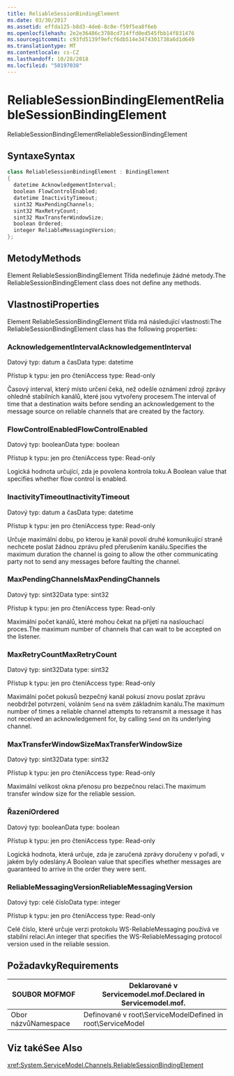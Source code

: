 ```yaml
---
title: ReliableSessionBindingElement
ms.date: 03/30/2017
ms.assetid: effda125-b8d3-4de6-8c0e-f59f5ea8f6eb
ms.openlocfilehash: 2e2e36486c3788cd714ffd0ed545fbb14f831476
ms.sourcegitcommit: c93fd5139f9efcf6db514e3474301738a6d1d649
ms.translationtype: MT
ms.contentlocale: cs-CZ
ms.lasthandoff: 10/28/2018
ms.locfileid: "50197038"
---
```

# <a name="reliablesessionbindingelement"></a><span data-ttu-id="e1e81-102">ReliableSessionBindingElement</span><span class="sxs-lookup"><span data-stu-id="e1e81-102">ReliableSessionBindingElement</span></span>
<span data-ttu-id="e1e81-103">ReliableSessionBindingElement</span><span class="sxs-lookup"><span data-stu-id="e1e81-103">ReliableSessionBindingElement</span></span>  
  
## <a name="syntax"></a><span data-ttu-id="e1e81-104">Syntaxe</span><span class="sxs-lookup"><span data-stu-id="e1e81-104">Syntax</span></span>  
  
```csharp
class ReliableSessionBindingElement : BindingElement  
{  
  datetime AcknowledgementInterval;  
  boolean FlowControlEnabled;  
  datetime InactivityTimeout;  
  sint32 MaxPendingChannels;  
  sint32 MaxRetryCount;  
  sint32 MaxTransferWindowSize;  
  boolean Ordered;  
  integer ReliableMessagingVersion;  
};  
```  
  
## <a name="methods"></a><span data-ttu-id="e1e81-105">Metody</span><span class="sxs-lookup"><span data-stu-id="e1e81-105">Methods</span></span>  
 <span data-ttu-id="e1e81-106">Element ReliableSessionBindingElement Třída nedefinuje žádné metody.</span><span class="sxs-lookup"><span data-stu-id="e1e81-106">The ReliableSessionBindingElement class does not define any methods.</span></span>  
  
## <a name="properties"></a><span data-ttu-id="e1e81-107">Vlastnosti</span><span class="sxs-lookup"><span data-stu-id="e1e81-107">Properties</span></span>  
 <span data-ttu-id="e1e81-108">Element ReliableSessionBindingElement třída má následující vlastnosti:</span><span class="sxs-lookup"><span data-stu-id="e1e81-108">The ReliableSessionBindingElement class has the following properties:</span></span>  
  
### <a name="acknowledgementinterval"></a><span data-ttu-id="e1e81-109">AcknowledgementInterval</span><span class="sxs-lookup"><span data-stu-id="e1e81-109">AcknowledgementInterval</span></span>  
 <span data-ttu-id="e1e81-110">Datový typ: datum a čas</span><span class="sxs-lookup"><span data-stu-id="e1e81-110">Data type: datetime</span></span>  
  
 <span data-ttu-id="e1e81-111">Přístup k typu: jen pro čtení</span><span class="sxs-lookup"><span data-stu-id="e1e81-111">Access type: Read-only</span></span>  
  
 <span data-ttu-id="e1e81-112">Časový interval, který místo určení čeká, než odešle oznámení zdroji zprávy ohledně stabilních kanálů, které jsou vytvořeny procesem.</span><span class="sxs-lookup"><span data-stu-id="e1e81-112">The interval of time that a destination waits before sending an acknowledgement to the message source on reliable channels that are created by the factory.</span></span>  
  
### <a name="flowcontrolenabled"></a><span data-ttu-id="e1e81-113">FlowControlEnabled</span><span class="sxs-lookup"><span data-stu-id="e1e81-113">FlowControlEnabled</span></span>  
 <span data-ttu-id="e1e81-114">Datový typ: boolean</span><span class="sxs-lookup"><span data-stu-id="e1e81-114">Data type: boolean</span></span>  
  
 <span data-ttu-id="e1e81-115">Přístup k typu: jen pro čtení</span><span class="sxs-lookup"><span data-stu-id="e1e81-115">Access type: Read-only</span></span>  
  
 <span data-ttu-id="e1e81-116">Logická hodnota určující, zda je povolena kontrola toku.</span><span class="sxs-lookup"><span data-stu-id="e1e81-116">A Boolean value that specifies whether flow control is enabled.</span></span>  
  
### <a name="inactivitytimeout"></a><span data-ttu-id="e1e81-117">InactivityTimeout</span><span class="sxs-lookup"><span data-stu-id="e1e81-117">InactivityTimeout</span></span>  
 <span data-ttu-id="e1e81-118">Datový typ: datum a čas</span><span class="sxs-lookup"><span data-stu-id="e1e81-118">Data type: datetime</span></span>  
  
 <span data-ttu-id="e1e81-119">Přístup k typu: jen pro čtení</span><span class="sxs-lookup"><span data-stu-id="e1e81-119">Access type: Read-only</span></span>  
  
 <span data-ttu-id="e1e81-120">Určuje maximální dobu, po kterou je kanál povolí druhé komunikující straně nechcete poslat žádnou zprávu před přerušením kanálu.</span><span class="sxs-lookup"><span data-stu-id="e1e81-120">Specifies the maximum duration the channel is going to allow the other communicating party not to send any messages before faulting the channel.</span></span>  
  
### <a name="maxpendingchannels"></a><span data-ttu-id="e1e81-121">MaxPendingChannels</span><span class="sxs-lookup"><span data-stu-id="e1e81-121">MaxPendingChannels</span></span>  
 <span data-ttu-id="e1e81-122">Datový typ: sint32</span><span class="sxs-lookup"><span data-stu-id="e1e81-122">Data type: sint32</span></span>  
  
 <span data-ttu-id="e1e81-123">Přístup k typu: jen pro čtení</span><span class="sxs-lookup"><span data-stu-id="e1e81-123">Access type: Read-only</span></span>  
  
 <span data-ttu-id="e1e81-124">Maximální počet kanálů, které mohou čekat na přijetí na naslouchací proces.</span><span class="sxs-lookup"><span data-stu-id="e1e81-124">The maximum number of channels that can wait to be accepted on the listener.</span></span>  
  
### <a name="maxretrycount"></a><span data-ttu-id="e1e81-125">MaxRetryCount</span><span class="sxs-lookup"><span data-stu-id="e1e81-125">MaxRetryCount</span></span>  
 <span data-ttu-id="e1e81-126">Datový typ: sint32</span><span class="sxs-lookup"><span data-stu-id="e1e81-126">Data type: sint32</span></span>  
  
 <span data-ttu-id="e1e81-127">Přístup k typu: jen pro čtení</span><span class="sxs-lookup"><span data-stu-id="e1e81-127">Access type: Read-only</span></span>  
  
 <span data-ttu-id="e1e81-128">Maximální počet pokusů bezpečný kanál pokusí znovu poslat zprávu neobdržel potvrzení, voláním `Send` na svém základním kanálu.</span><span class="sxs-lookup"><span data-stu-id="e1e81-128">The maximum number of times a reliable channel attempts to retransmit a message it has not received an acknowledgement for, by calling `Send` on its underlying channel.</span></span>  
  
### <a name="maxtransferwindowsize"></a><span data-ttu-id="e1e81-129">MaxTransferWindowSize</span><span class="sxs-lookup"><span data-stu-id="e1e81-129">MaxTransferWindowSize</span></span>  
 <span data-ttu-id="e1e81-130">Datový typ: sint32</span><span class="sxs-lookup"><span data-stu-id="e1e81-130">Data type: sint32</span></span>  
  
 <span data-ttu-id="e1e81-131">Přístup k typu: jen pro čtení</span><span class="sxs-lookup"><span data-stu-id="e1e81-131">Access type: Read-only</span></span>  
  
 <span data-ttu-id="e1e81-132">Maximální velikost okna přenosu pro bezpečnou relaci.</span><span class="sxs-lookup"><span data-stu-id="e1e81-132">The maximum transfer window size for the reliable session.</span></span>  
  
### <a name="ordered"></a><span data-ttu-id="e1e81-133">Řazení</span><span class="sxs-lookup"><span data-stu-id="e1e81-133">Ordered</span></span>  
 <span data-ttu-id="e1e81-134">Datový typ: boolean</span><span class="sxs-lookup"><span data-stu-id="e1e81-134">Data type: boolean</span></span>  
  
 <span data-ttu-id="e1e81-135">Přístup k typu: jen pro čtení</span><span class="sxs-lookup"><span data-stu-id="e1e81-135">Access type: Read-only</span></span>  
  
 <span data-ttu-id="e1e81-136">Logická hodnota, která určuje, zda je zaručená zprávy doručeny v pořadí, v jakém byly odeslány.</span><span class="sxs-lookup"><span data-stu-id="e1e81-136">A Boolean value that specifies whether messages are guaranteed to arrive in the order they were sent.</span></span>  
  
### <a name="reliablemessagingversion"></a><span data-ttu-id="e1e81-137">ReliableMessagingVersion</span><span class="sxs-lookup"><span data-stu-id="e1e81-137">ReliableMessagingVersion</span></span>  
 <span data-ttu-id="e1e81-138">Datový typ: celé číslo</span><span class="sxs-lookup"><span data-stu-id="e1e81-138">Data type: integer</span></span>  
  
 <span data-ttu-id="e1e81-139">Přístup k typu: jen pro čtení</span><span class="sxs-lookup"><span data-stu-id="e1e81-139">Access type: Read-only</span></span>  
  
 <span data-ttu-id="e1e81-140">Celé číslo, které určuje verzi protokolu WS-ReliableMessaging používá ve stabilní relaci.</span><span class="sxs-lookup"><span data-stu-id="e1e81-140">An integer that specifies the WS-ReliableMessaging protocol version used in the reliable session.</span></span>  
  
## <a name="requirements"></a><span data-ttu-id="e1e81-141">Požadavky</span><span class="sxs-lookup"><span data-stu-id="e1e81-141">Requirements</span></span>  
  
|<span data-ttu-id="e1e81-142">SOUBOR MOF</span><span class="sxs-lookup"><span data-stu-id="e1e81-142">MOF</span></span>|<span data-ttu-id="e1e81-143">Deklarované v Servicemodel.mof.</span><span class="sxs-lookup"><span data-stu-id="e1e81-143">Declared in Servicemodel.mof.</span></span>|  
|---------|-----------------------------------|  
|<span data-ttu-id="e1e81-144">Obor názvů</span><span class="sxs-lookup"><span data-stu-id="e1e81-144">Namespace</span></span>|<span data-ttu-id="e1e81-145">Definované v root\ServiceModel</span><span class="sxs-lookup"><span data-stu-id="e1e81-145">Defined in root\ServiceModel</span></span>|  
  
## <a name="see-also"></a><span data-ttu-id="e1e81-146">Viz také</span><span class="sxs-lookup"><span data-stu-id="e1e81-146">See Also</span></span>  
 <xref:System.ServiceModel.Channels.ReliableSessionBindingElement>
